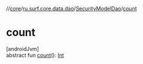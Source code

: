 //[core](../../../index.md)/[ru.surf.core.data.dao](../index.md)/[SecurityModelDao](index.md)/[count](count.md)

# count

[androidJvm]\
abstract fun [count](count.md)(): [Int](https://kotlinlang.org/api/latest/jvm/stdlib/kotlin/-int/index.html)
